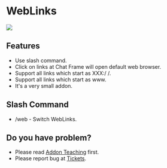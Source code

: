 # WebLinks

![](https://media.forgecdn.net/attachments/145/875/WebLinks.png)

## Features

-   Use slash command.
-   Click on links at Chat Frame will open default web browser.
-   Support all links which start as XXX:/ /.
-   Support all links which start as www.
-   It's a very small addon.

  

## Slash Command

-   /web - Switch WebLinks.

  

## Do you have problem?

-   Please read [Addon Teaching](http://rom.curseforge.com/addons/weblinks/pages/addon-teaching/) first.
-   Please report bug at [Tickets](http://rom.curseforge.com/addons/weblinks/tickets/).
